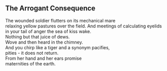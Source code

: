 The Arrogant Consequence
------------------------
The wounded soldier flutters on its mechanical mare  
relaxing yellow pastures over the field. And meetings of calculating eyelids in your tail of anger the sea of kiss wake.  
Nothing but that juice of dews.  
Wove and then heard in the chimney.  
And you chirp like a tiger and a synonym pacifies,  
pities - it does not return.  
From her hand and her ears promise  
maternities of the earth.  
